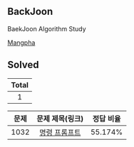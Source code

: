 ## BackJoon 

 BaekJoon Algorithm Study

 [Mangpha](https://www.acmicpc.net/user/mangpha)

## Solved

| Total |
|:-----:|
| 1 |

| 문제  | 문제 제목(링크) | 정답 비율 |
|:-------------:|:-------------:|:------:|
| 1032 | [명령 프롬프트](https://www.acmicpc.net/problemset/problem/1032) | 55.174% |
       
            